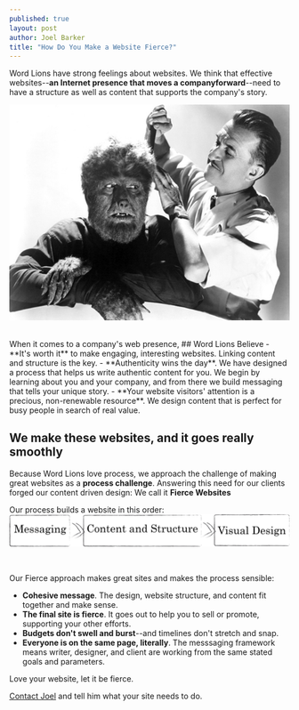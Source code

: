 ```yaml
---
published: true
layout: post
author: Joel Barker
title: "How Do You Make a Website Fierce?"
---
```


Word Lions have strong feelings about websites. We think that effective websites--**an Internet presence that moves a companyforward**--need to have a structure as well as content that supports the company's story.

![We make websites that are fierce but well groomed.](/img/Fierce-but-well-groomed.jpg)

<br />
When it comes to a company's web presence,
## Word Lions Believe
- **It's worth it** to make engaging, interesting websites. Linking content and structure is the key.
- **Authenticity wins the day**. We have designed a process that helps us write authentic content for you. We begin by learning about you and your company, and from there we build messaging that tells your unique story.
- **Your website visitors' attention is a precious, non-renewable resource**. We design content that is perfect for busy people in search of real value.

## We make these websites, and it goes really smoothly
Because Word Lions love process, we approach the challenge of making great websites as a **process challenge**. Answering this need for our clients forged our content driven design: We call it **Fierce Websites**

Our process builds a website in this order:
![Fierce Websites start with agreeing on the message.](/img/FierceWebsiteProcessSketch-v2.png)

<br />


Our Fierce approach makes great sites and makes the process sensible:

* **Cohesive message**. The design, website structure, and content fit together and make sense.
* **The final site is fierce**. It goes out to help you to sell or promote, supporting your other efforts.
* **Budgets don't swell and burst**--and timelines don't stretch and snap.
* **Everyone is on the same page, literally**. The messsaging framework means writer, designer, and client are working from the same stated goals and parameters.


Love your website, let it be fierce.

[Contact Joel](http://wordlions.com/contact/ "Contact Joel") and tell him what your site needs to do.
